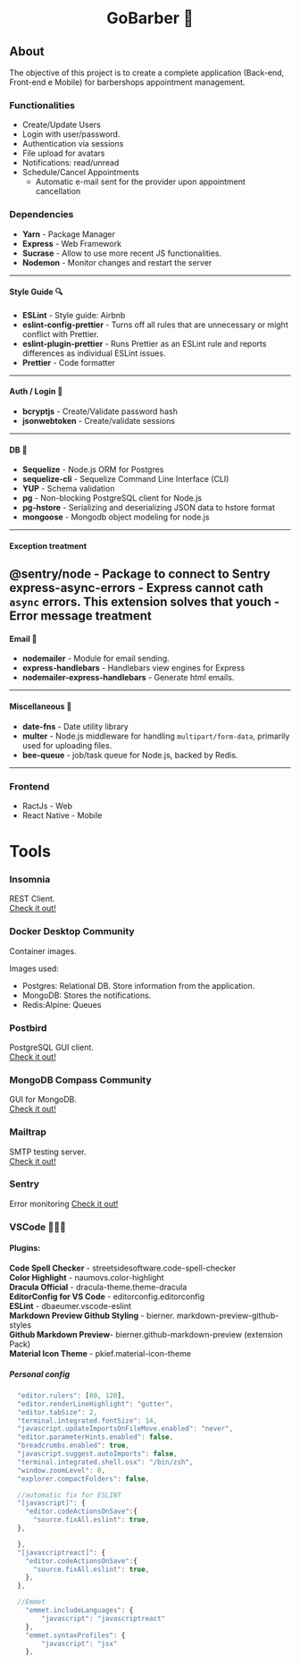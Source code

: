 <div align=center>

# GoBarber :barber:

</div>

## About
The objective of this project is to create a complete application (Back-end, Front-end e Mobile) for barbershops appointment management.

### Functionalities
- Create/Update Users
- Login with user/password.
- Authentication via sessions
- File upload for avatars
- Notifications: read/unread
- Schedule/Cancel Appointments
  - Automatic e-mail sent for the provider upon appointment cancellation

### Dependencies

- **Yarn** - Package Manager
- **Express** - Web Framework
- **Sucrase** - Allow to use more recent JS functionalities.
- **Nodemon** - Monitor changes and restart the server
---
#### Style Guide :mag:
- **ESLint** - Style guide: Airbnb
- **eslint-config-prettier** - Turns off all rules that are unnecessary or might conflict with Prettier.
- **eslint-plugin-prettier** - Runs Prettier as an ESLint rule and reports differences as individual ESLint issues.
- **Prettier** - Code formatter
---
#### Auth / Login :closed_lock_with_key:
- **bcryptjs** - Create/Validate password hash
- **jsonwebtoken** - Create/validate sessions
___
#### DB :open_file_folder:
- **Sequelize** -  Node.js ORM for Postgres
- **sequelize-cli** - Sequelize Command Line Interface (CLI)
- **YUP** - Schema validation
- **pg** - Non-blocking PostgreSQL client for Node.js
- **pg-hstore** - Serializing and deserializing JSON data to hstore format
- **mongoose** - Mongodb object modeling for node.js
---
#### Exception treatment
**@sentry/node** - Package to connect to Sentry
**express-async-errors** - Express cannot cath `async` errors. This extension solves that
**youch** - Error message treatment
---
#### Email :email:
- **nodemailer** - Module for email sending.
- **express-handlebars** - Handlebars view engines for Express
- **nodemailer-express-handlebars** - Generate html emails.
---
#### Miscellaneous :crystal_ball:
- **date-fns**  - Date utility library
- **multer** - Node.js middleware for handling `multipart/form-data`, primarily used for uploading files.
- **bee-queue** - job/task queue for Node.js, backed by Redis.
---

### Frontend
- RactJs - Web
- React Native - Mobile


# Tools
### Insomnia

REST Client. <br>
[Check it out!](https://insomnia.rest/)

### Docker Desktop Community
Container images.

Images used:
  - Postgres: Relational DB. Store information from the application.
  - MongoDB: Stores the notifications.
  - Redis:Alpine: Queues

### Postbird
PostgreSQL GUI client. <br>
[Check it out!](https://www.electronjs.org/apps/postbird)

### MongoDB Compass Community
GUI for MongoDB. <br>
[Check it out!](https://www.mongodb.com/products/compass)

### Mailtrap
SMTP testing server. <br>
[Check it out!](https://mailtrap.io/)

### Sentry
Error monitoring
[Check it out!](https://sentry.io/welcome/)

### VSCode 👨🏻‍💻

#### Plugins:
**Code Spell Checker** - streetsidesoftware.code-spell-checker <br>
**Color Highlight** - naumovs.color-highlight <br>
**Dracula Official** - dracula-theme.theme-dracula <br>
**EditorConfig for VS Code** - editorconfig.editorconfig <br>
**ESLint** - dbaeumer.vscode-eslint <br>
**Markdown Preview Github Styling** - bierner. markdown-preview-github-styles <br>
**Github Markdown Preview**- bierner.github-markdown-preview
(extension Pack) <br>
**Material Icon Theme** - pkief.material-icon-theme <br>

##### Personal config
```javascript
  "editor.rulers": [80, 120],
  "editor.renderLineHighlight": "gutter",
  "editor.tabSize": 2,
  "terminal.integrated.fontSize": 14,
  "javascript.updateImportsOnFileMove.enabled": "never",
  "editor.parameterHints.enabled": false,
  "breadcrumbs.enabled": true,
  "javascript.suggest.autoImports": false,
  "terminal.integrated.shell.osx": "/bin/zsh",
  "window.zoomLevel": 0,
  "explorer.compactFolders": false,

  //automatic fix for ESLINT
  "[javascript]": {
    "editor.codeActionsOnSave":{
      "source.fixAll.eslint": true,
  },

  },
  "[javascriptreact]": {
    "editor.codeActionsOnSave":{
      "source.fixAll.eslint": true,
    },
  },

  //Emmet
    "emmet.includeLanguages": {
        "javascript": "javascriptreact"
    },
    "emmet.syntaxProfiles": {
        "javascript": "jsx"
    },
```
